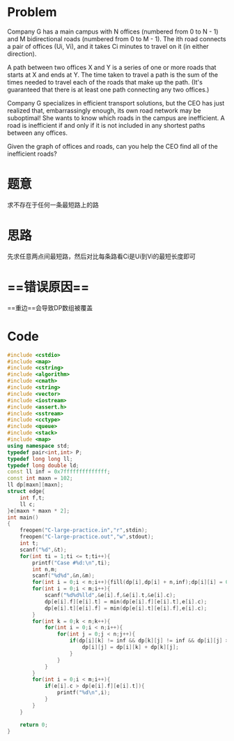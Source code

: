 # Problem 
Company G has a main campus with N offices (numbered from 0 to N - 1) and M bidirectional roads (numbered from 0 to M - 1). The ith road connects a pair of offices (Ui, Vi), and it takes Ci minutes to travel on it (in either direction).

A path between two offices X and Y is a series of one or more roads that starts at X and ends at Y. The time taken to travel a path is the sum of the times needed to travel each of the roads that make up the path. (It's guaranteed that there is at least one path connecting any two offices.)

Company G specializes in efficient transport solutions, but the CEO has just realized that, embarrassingly enough, its own road network may be suboptimal! She wants to know which roads in the campus are inefficient. A road is inefficient if and only if it is not included in any shortest paths between any offices.

Given the graph of offices and roads, can you help the CEO find all of the inefficient roads? 
# 题意
求不存在于任何一条最短路上的路
# 思路
先求任意两点间最短路，然后对比每条路看Ci是Ui到Vi的最短长度即可
# ==错误原因==
==重边==会导致DP数组被覆盖
# Code 
```c++
#include <cstdio>
#include <map>
#include <cstring>
#include <algorithm>
#include <cmath>
#include <string>
#include <vector>
#include <iostream>
#include <assert.h>
#include <sstream>
#include <cctype>
#include <queue>
#include <stack>
#include <map>
using namespace std;
typedef pair<int,int> P;
typedef long long ll;
typedef long double ld;
const ll inf = 0x7ffffffffffffff;
const int maxn = 102;
ll dp[maxn][maxn];
struct edge{
    int f,t;
    ll c;
}e[maxn * maxn * 2];
int main()
{
    freopen("C-large-practice.in","r",stdin);
    freopen("C-large-practice.out","w",stdout);
    int t;
    scanf("%d",&t);
    for(int ti = 1;ti <= t;ti++){
        printf("Case #%d:\n",ti);
        int n,m;
        scanf("%d%d",&n,&m);
        for(int i = 0;i < n;i++){fill(dp[i],dp[i] + n,inf);dp[i][i] = 0;}
        for(int i = 0;i < m;i++){
            scanf("%d%d%lld",&e[i].f,&e[i].t,&e[i].c);
            dp[e[i].f][e[i].t] = min(dp[e[i].f][e[i].t],e[i].c);
            dp[e[i].t][e[i].f] = min(dp[e[i].t][e[i].f],e[i].c);
        }
        for(int k = 0;k < n;k++){
            for(int i = 0;i < n;i++){
                for(int j = 0;j < n;j++){
                    if(dp[i][k] != inf && dp[k][j] != inf && dp[i][j] > dp[i][k] + dp[k][j]){
                        dp[i][j] = dp[i][k] + dp[k][j];
                    }
                }
            }
        }
        for(int i = 0;i < m;i++){
            if(e[i].c > dp[e[i].f][e[i].t]){
                printf("%d\n",i);
            }
        }
    }

    return 0;
}

```
